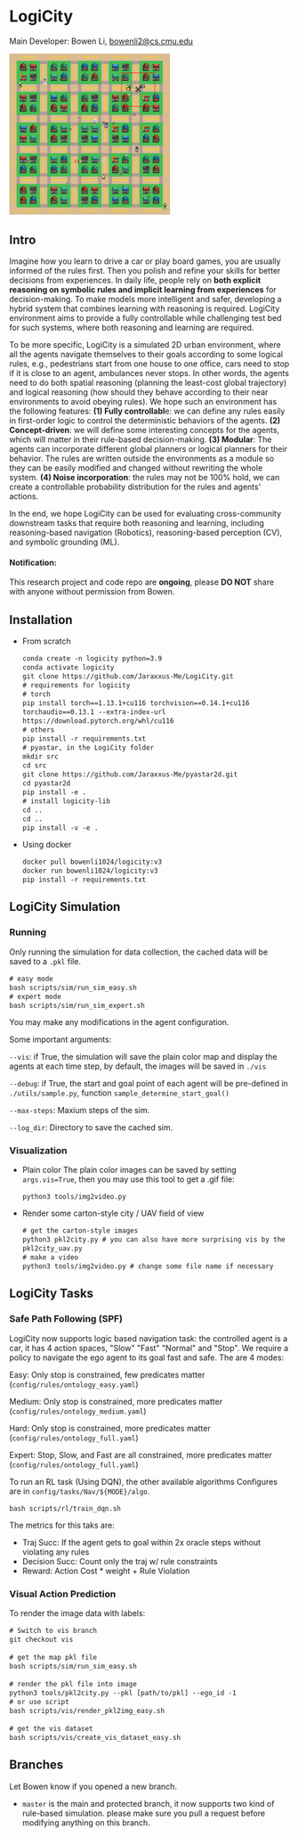 # LogiCity

Main Developer: Bowen Li, bowenli2@cs.cmu.edu

<img src="imgs/81.png" alt="81" style="zoom:30%;" />

## Intro

Imagine how you learn to drive a car or play board games, you are usually informed of the rules first. Then you polish and refine your skills for better decisions from experiences. In daily life, people rely on **both explicit reasoning on symbolic rules and implicit learning from experiences** for decision-making. To make models more intelligent and safer, developing a hybrid system that combines learning with reasoning is required. LogiCity environment aims to provide a fully controllable while challenging test bed for such systems, where both reasoning and learning are required.

To be more specific, LogiCity is a simulated 2D urban environment, where all the agents navigate themselves to their goals according to some logical rules, e.g., pedestrians start from one house to one office, cars need to stop if it is close to an agent, ambulances never stops. In other words, the agents need to do both spatial reasoning (planning the least-cost global trajectory) and logical reasoning (how should they behave according to their near environments to avoid obeying rules). We hope such an environment has the following features: **(1) Fully controllabl**e: we can define any rules easily in first-order logic to control the deterministic behaviors of the agents. **(2) Concept-driven**: we will define some interesting concepts for the agents, which will matter in their rule-based decision-making. **(3) Modular**: The agents can incorporate different global planners or logical planners for their behavior. The rules are written outside the environments as a module so they can be easily modified and changed without rewriting the whole system. **(4) Noise incorporation**: the rules may not be 100% hold, we can create a controllable probability distribution for the rules and agents' actions.

In the end, we hope LogiCity can be used for evaluating cross-community downstream tasks that require both reasoning and learning, including reasoning-based navigation (Robotics), reasoning-based perception (CV), and symbolic grounding (ML).

#### Notification:

This research project and code repo are **ongoing**, please **DO NOT** share with anyone without permission from Bowen.

## Installation

- From scratch

  ```shell
  conda create -n logicity python=3.9
  conda activate logicity
  git clone https://github.com/Jaraxxus-Me/LogiCity.git
  # requirements for logicity
  # torch
  pip install torch==1.13.1+cu116 torchvision==0.14.1+cu116 torchaudio==0.13.1 --extra-index-url https://download.pytorch.org/whl/cu116
  # others
  pip install -r requirements.txt
  # pyastar, in the LogiCity folder
  mkdir src
  cd src
  git clone https://github.com/Jaraxxus-Me/pyastar2d.git
  cd pyastar2d
  pip install -e .
  # install logicity-lib
  cd ..
  cd ..
  pip install -v -e .
  ```
- Using docker

  ```shell
  docker pull bowenli1024/logicity:v3
  docker run bowenli1024/logicity:v3
  pip install -r requirements.txt
  ```

## LogiCity Simulation

### Running

Only running the simulation for data collection, the cached data will be saved to a `.pkl` file.

```shell
# easy mode
bash scripts/sim/run_sim_easy.sh
# expert mode
bash scripts/sim/run_sim_expert.sh
```

You may make any modifications in the agent configuration.

Some important arguments:

`--vis`: if True, the simulation will save the plain color map and display the agents at each time step, by default, the images will be saved in `./vis`

`--debug`: if True, the start and goal point of each agent will be pre-defined in `./utils/sample.py`, function `sample_determine_start_goal()`

`--max-steps`: Maxium steps of the sim.

`--log_dir`: Directory to save the cached sim.

### Visualization

- Plain color
  The plain color images can be saved by setting `args.vis=True`, then you may use this tool to get a .gif file:
  ```python3
  python3 tools/img2video.py
  ```
- Render some carton-style city / UAV field of view
  ```python3
  # get the carton-style images
  python3 pkl2city.py # you can also have more surprising vis by the pkl2city_uav.py
  # make a video
  python3 tools/img2video.py # change some file name if necessary
  ```

## LogiCity Tasks

### Safe Path Following (SPF)
LogiCity now supports logic based navigation task: the controlled agent is a car, it has 4 action spaces, "Slow" "Fast" "Normal" and "Stop". We require a policy to navigate the ego agent to its goal fast and safe. The are 4 modes:

Easy: Only stop is constrained, few predicates matter (`config/rules/ontology_easy.yaml`)

Medium: Only stop is constrained, more predicates matter (`config/rules/ontology_medium.yaml`)

Hard:  Only stop is constrained, more predicates matter (`config/rules/ontology_full.yaml`)

Expert: Stop, Slow, and Fast are all constrained, more predicates matter (`config/rules/ontology_full.yaml`)

To run an RL task (Using DQN), the other available algorithms Configures are in `config/tasks/Nav/${MODE}/algo`.

```
bash scripts/rl/train_dqn.sh
```

The metrics for this taks are:
- Traj Succ: If the agent gets to goal within 2x oracle steps without violating any rules
- Decision Succ: Count only the traj w/ rule constraints
- Reward: Action Cost * weight + Rule Violation

### Visual Action Prediction
To render the image data with labels:
```
# Switch to vis branch
git checkout vis

# get the map pkl file
bash scripts/sim/run_sim_easy.sh

# render the pkl file into image
python3 tools/pkl2city.py --pkl [path/to/pkl] --ego_id -1
# or use script
bash scripts/vis/render_pkl2img_easy.sh

# get the vis dataset
bash scripts/vis/create_vis_dataset_easy.sh
```

## Branches

Let Bowen know if you opened a new branch.

- `master`
  is the main and protected branch, it now supports two kind of rule-based simulation. please make sure you pull a request before modifying anything on this branch.
